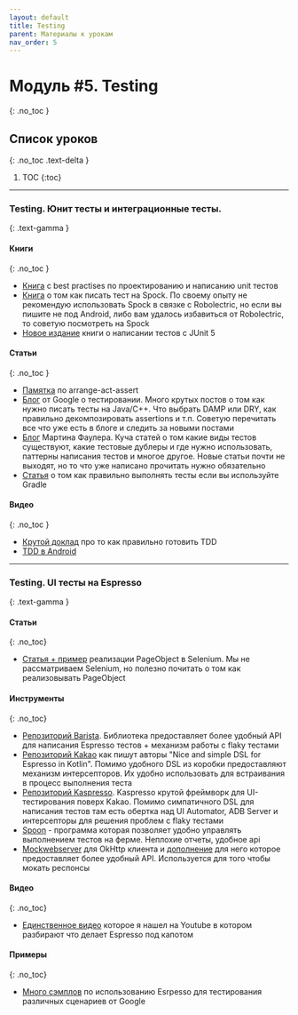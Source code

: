 ```yaml
---
layout: default
title: Testing
parent: Материалы к урокам
nav_order: 5
---
```


# Модуль #5. Testing
{: .no_toc }

## Список уроков
{: .no_toc .text-delta }

1. TOC
{:toc}

---

### Testing. Юнит тесты и интеграционные тесты.
{: .text-gamma }

#### Книги
{: .no_toc }

- [Книга](https://www.manning.com/books/effective-unit-testing) с best practises по проектированию и написанию unit тестов
- [Книга](http://shop.oreilly.com/product/0636920038597) о том как пиcать тест на Spock. По своему опыту не рекомендую использовать Spock в связке с Robolectric, но если вы пишите не под Android, либо вам удалось избавиться от Robolectric, то советую посмотреть на Spock
- [Новое издание](https://www.manning.com/books/junit-in-action-third-edition) книги о написании тестов с JUnit 5

#### Статьи
{: .no_toc }

- [Памятка](http://wiki.c2.com/?ArrangeActAssert) по arrange-act-assert
- [Блог](https://testing.googleblog.com) от Google о тестировании. Много крутых постов о том как нужно писать тесты на Java/C++. Что выбрать DAMP или DRY, как правильно декомпозировать assertions и т.п. Советую перечитать все что уже есть в блоге и следить за новыми постами
- [Блог](https://martinfowler.com/testing/) Мартина Фаулера. Куча статей о том какие виды тестов существуют, какие тестовые дублеры и где нужно использовать, паттерны написания тестов и многое другое. Новые статьи почти не выходят, но то что уже написано прочитать нужно обязательно
- [Статья](https://docs.gradle.org/current/userguide/java_testing.html) о том как правильно выполнять тесты если вы используйте Gradle

#### Видео
{: .no_toc }

- [Крутой доклад](https://www.youtube.com/watch?v=EZ05e7EMOLM) про то как правильно готовить TDD
- [TDD в Android](https://www.youtube.com/watch?v=WW5TL7070xU)

---

### Testing. UI тесты на Espresso
{: .text-gamma }

#### Статьи
{: .no_toc}

- [Статья + пример](https://github.com/SeleniumHQ/selenium/wiki/PageObjects) реализации PageObject в Selenium. Мы не рассматриваем Selenium, но полезно почитать о том как реализовывать PageObject

#### Инструменты
{: .no_toc}

- [Репозиторий Barista](https://github.com/AdevintaSpain/Barista). Библиотека предоставляет более удобный API для написания Espresso тестов + механизм работы с flaky тестами
- [Репозиторий Kakao](https://github.com/agoda-com/Kakao) как пишут авторы "Nice and simple DSL for Espresso in Kotlin". Помимо удобного DSL из коробки предоставляют механизм интерсепторов. Их удобно использовать для встраивания в процесс выполнения теста
- [Репозиторий Kaspresso](https://github.com/KasperskyLab/Kaspresso). Kaspresso крутой фреймворк для UI-тестирования поверх Kakao. Помимо симпатичного DSL для написания тестов там есть обертка над UI Automator, ADB Server и интерсепторы для решения проблем с flaky тестами
- [Spoon](https://square.github.io/spoon/) - программа которая позволяет удобно управлять выполнением тестов на ферме. Неплохие отчеты, удобное api
- [Mockwebserver](https://github.com/square/okhttp/tree/master/mockwebserver) для OkHttp клиента и [дополнение](https://github.com/fabric8io/mockwebserver) для него которое предоставляет более удобный API. Используется для того чтобы мокать респонсы

#### Видео
{: .no_toc}

- [Единственное видео](https://www.youtube.com/watch?v=7lCsp84wVPM) которое я нашел на Youtube в котором разбирают что делает Espresso под капотом

#### Примеры
{: .no_toc}

- [Много сэмплов](https://github.com/android/testing-samples) по использованию Esrpesso для тестирования различных сценариев от Google

